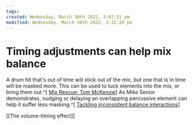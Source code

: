 ```yaml
---
tags: 
created: Wednesday, March 30th 2022, 3:07:31 pm
modified: Wednesday, March 30th 2022, 3:12:20 pm
---
```


# Timing adjustments can help mix balance
A drum hit that's out of time will stick out of the mix, but one that is in time will be masked more. This can be used to tuck elements into the mix, or bring them out.^[ [Mix Rescue: Tom McKenzie](https://www.soundonsound.com/techniques/mix-rescue-tom-mckenzie)] As Mike Senior demonstrates, nudging or delaying an overlapping percussive element can help it suffer less masking.^[ [Tackling inconsistent balance interactions](https://www.cambridge-mt.co.uk/products/mix-magician-s-toolkit/categories/4812629/posts/2147499400)]

[[The volume-timing effect]]